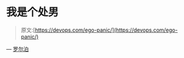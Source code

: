 # 我是个处男

> 原文:[https://devops.com/ego-panic/](https://devops.com/ego-panic/)

— [罗尔泊](https://devops.com/author/breselman/)